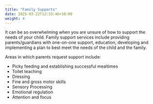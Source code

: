 ```yaml
---
title: "Family Supports"
date: 2025-03-22T12:33:46+10:00
weight: 4
---
```


It can be so overwhelming when you are unsure of how to support the needs of your child. Family support services include providing parents/guardians with one-on-one support, education, developing and implementing a plan to best meet the needs of the child and the family.

Areas in which parents request support include:​
* Picky feeding and establishing successful mealtimes
* Toilet teaching
* Dressing
* Fine and gross motor skills
* Sensory Processing
* Emotional regulation
* Attention and focus
